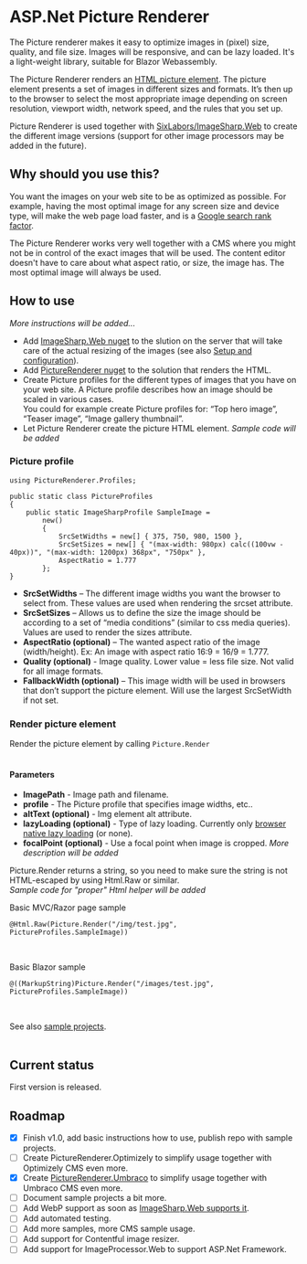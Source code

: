# ASP.Net Picture Renderer
The Picture renderer makes it easy to optimize images in (pixel) size, quality, and file size. 
Images will be responsive, and can be lazy loaded.
It's a light-weight library, suitable for Blazor Webassembly.

The Picture Renderer renders an [HTML picture element](https://developer.mozilla.org/en-US/docs/Web/HTML/Element/picture). The picture element presents a set of images in different sizes and formats. 
It’s then up to the browser to select the most appropriate image depending on screen resolution, viewport width, network speed, and the rules that you set up.

Picture Renderer is used together with [SixLabors/ImageSharp.Web](https://github.com/SixLabors/ImageSharp.Web) to create the different image versions (support for other image processors may be added in the future).

## Why should you use this?
You want the images on your web site to be as optimized as possible. For example, having the most optimal image for any screen size and device type, 
will make the web page load faster, 
and is a [Google search rank factor](https://developers.google.com/search/docs/advanced/guidelines/google-images#optimize-for-speed).
<br>
 
The Picture Renderer works very well together with a CMS where you might not be in control of the exact images that will be used. 
The content editor doesn't have to care about what aspect ratio, or size, the image has. The most optimal image will always be used.    

## How to use
*More instructions will be added...*

* Add [ImageSharp.Web nuget](https://www.nuget.org/packages/SixLabors.ImageSharp.Web/) to the slution on the server that will take care of the actual resizing of the images (see also [Setup and configuration](https://docs.sixlabors.com/articles/imagesharp.web/gettingstarted.html#setup-and-configuration)).
* Add [PictureRenderer nuget](https://www.nuget.org/packages/PictureRenderer/) to the solution that renders the HTML.
* Create Picture profiles for the different types of images that you have on your web site. A Picture profile describes how an image should be scaled in various cases. <br>
You could for example create Picture profiles for: “Top hero image”, “Teaser image”, “Image gallery thumbnail”.
* Let Picture Renderer create the picture HTML element. *Sample code will be added*

### Picture profile
```
using PictureRenderer.Profiles;

public static class PictureProfiles
{
    public static ImageSharpProfile SampleImage =
        new()
        {
            SrcSetWidths = new[] { 375, 750, 980, 1500 },
            SrcSetSizes = new[] { "(max-width: 980px) calc((100vw - 40px))", "(max-width: 1200px) 368px", "750px" },
            AspectRatio = 1.777 
        };
}
```

* **SrcSetWidths** – The different image widths you want the browser to select from. These values are used when rendering the srcset attribute.
* **SrcSetSizes** – Allows us to define the size the image should be according to a set of “media conditions” (similar to css media queries). Values are used to render the sizes attribute.
* **AspectRatio (optional)** – The wanted aspect ratio of the image (width/height). Ex: An image with aspect ratio 16:9 = 16/9 = 1.777.
* **Quality (optional)** - Image quality. Lower value = less file size. Not valid for all image formats.
* **FallbackWidth (optional)** – This image width will be used in browsers that don’t support the picture element. Will use the largest SrcSetWidth if not set.

### Render picture element
Render the picture element by calling `Picture.Render`
<br><br>
#### Parameters
* **ImagePath** - Image path and filename.
* **profile** - The Picture profile that specifies image widths, etc..
* **altText (optional)** - Img element alt attribute.
* **lazyLoading (optional)** - Type of lazy loading. Currently only [browser native lazy loading](https://developer.mozilla.org/en-US/docs/Web/Performance/Lazy_loading#images_and_iframes) (or none).
* **focalPoint (optional)** - Use a focal point when image is cropped. *More description will be added*

Picture.Render returns a string, so you need to make sure the string is not HTML-escaped by using Html.Raw or similar.
<br> *Sample code for "proper" Html helper will be added*

Basic MVC/Razor page sample
```
@Html.Raw(Picture.Render("/img/test.jpg", PictureProfiles.SampleImage)) 
```
<br>

Basic Blazor sample
```
@((MarkupString)Picture.Render("/images/test.jpg", PictureProfiles.SampleImage))
```

<br>

See also [sample projects](https://github.com/ErikHen/PictureRenderer.Samples).
<br><br>

## Current status
First version is released.

## Roadmap
- [x] Finish v1.0, add basic instructions how to use, publish repo with sample projects.
- [ ] Create PictureRenderer.Optimizely to simplify usage together with Optimizely CMS even more.
- [x] Create [PictureRenderer.Umbraco](https://github.com/ErikHen/PictureRenderer.Umbraco) to simplify usage together with Umbraco CMS even more.
- [ ] Document sample projects a bit more.
- [ ] Add WebP support as soon as [ImageSharp.Web supports it](https://github.com/SixLabors/ImageSharp/pull/1552).
- [ ] Add automated testing.
- [ ] Add more samples, more CMS sample usage.
- [ ] Add support for Contentful image resizer.
- [ ] Add support for ImageProcessor.Web to support ASP.Net Framework.

